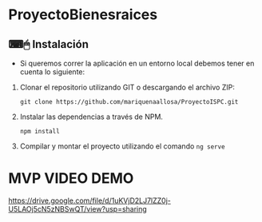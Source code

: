 # ProyectoBienesraices

## ⌨🖱 Instalación
- Si queremos correr la aplicación en un entorno local debemos tener en cuenta lo siguiente: 

1. Clonar el repositorio utilizando GIT o descargando el archivo ZIP:

    `git clone https://github.com/mariquenaallosa/ProyectoISPC.git`

2. Instalar las dependencias a través de NPM.

    `npm install`

3. Compilar y montar el proyecto utilizando el comando `ng serve`


# MVP VIDEO DEMO

https://drive.google.com/file/d/1uKVjD2LJ7lZZ0j-U5LAOj5cN5zNBSwQT/view?usp=sharing
